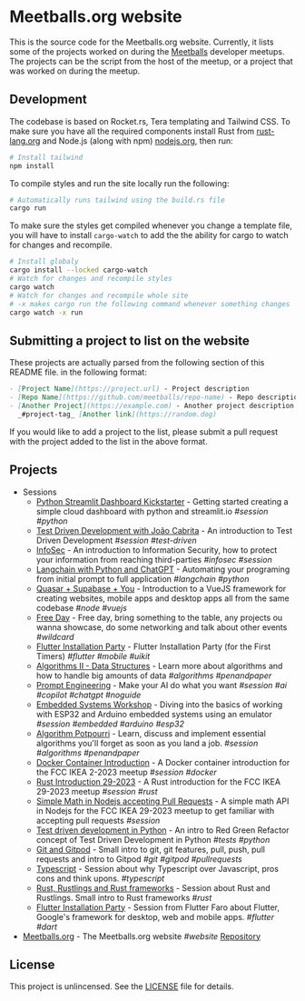 # Meetballs.org website

This is the source code for the Meetballs.org website. Currently, it lists
some of the projects worked on during the [Meetballs](https://meetballs.org)
developer meetups. The projects can be the script from the host of the meetup,
or a project that was worked on during the meetup.

## Development

The codebase is based on Rocket.rs, Tera templating and Tailwind CSS. To make
sure you have all the required components install Rust from
[rust-lang.org](https://rust-lang.org) and Node.js (along with npm)
[nodejs.org](https://nodejs.org), then run:

```bash
# Install tailwind
npm install
```

To compile styles and run the site locally run the following:

```bash
# Automatically runs tailwind using the build.rs file
cargo run
```

To make sure the styles get compiled whenever you change a template file, you
will have to install `cargo-watch` to add the the ability for cargo to watch
for changes and recompile.

```bash
# Install globaly
cargo install --locked cargo-watch
# Watch for changes and recompile styles
cargo watch
# Watch for changes and recompile whole site
# -x makes cargo run the following command whenever something changes
cargo watch -x run
```

## Submitting a project to list on the website

These projects are actually parsed from the following section of this README
file. in the following format:

```markdown
- [Project Name](https://project.url) - Project description
- [Repo Name](https://github.com/meetballs/repo-name) - Repo description
- [Another Project](https://example.com) - Another project description
  _#project-tag_ [Another link](https://random.dog)
```

If you would like to add a project to the list, please submit a pull request
with the project added to the list in the above format.

## Projects

- Sessions
  - [Python Streamlit Dashboard Kickstarter](https://github.com/Py-ualg/geeksessions-streamlit) - Getting started
    creating a simple cloud dashboard with python and streamlit.io _#session_ _#python_
  - [Test Driven Development with João Cabrita](https://fb.me/e/4qrMfGPPL) - An
    introduction to Test Driven Development _#session_ _#test-driven_
  - [InfoSec](https://www.facebook.com/events/3775335509421509/) - An introduction to Information Security,
    how to protect your information from reaching third-parties _#infosec_ _#session_
  - [Langchain with Python and ChatGPT](https://www.facebook.com/events/3756642677927262) - Automating your programing from initial prompt to
    full application _#langchain_ _#python_
  - [Quasar + Supabase + You](https://fb.me/e/3jkI9ydYI) - Introduction to a VueJS framework for creating websites, mobile apps and desktop apps
    all from the same codebase _#node_ _#vuejs_
  - [Free Day](https://fb.me/e/3t1jLwT6V) - Free day, bring something to the table, any projects ou wanna showcase, do some networking and talk about other events
    _#wildcard_
  - [Flutter Installation Party](https://www.facebook.com/events/451186503902037/) - Flutter Installation Party (for the First Timers) _#flutter_ _#mobile_ _#uikit_
  - [Algorithms II - Data Structures](https://www.facebook.com/events/907229467549946) - Learn more about algorithms
    and how to handle big amounts of data _#algorithms_ _#penandpaper_
  - [Prompt Engineering](https://www.facebook.com/events/928880408889510) - Make your AI do what you want _#session_ _#ai_ _#copilot_ _#chatgpt_ _#noguide_
  - [Embedded Systems Workshop](https://github.com/zinixyt/meetballs-embedded-workshop) - Diving
    into the basics of working with ESP32 and Arduino embedded systems using an emulator _#session_
    _#embedded_ _#arduino_ _#esp32_
  - [Algorithm Potpourri](https://www.facebook.com/events/1080560462988839) - Learn, discuss and implement essential
    algorithms you'll forget as soon as you land a job. _#session_
    _#algorithms_ _#penandpaper_
  - [Docker Container Introduction](https://github.com/Unisergius/containers-fccikea-2-2023) - A Docker container
    introduction for the FCC IKEA 2-2023 meetup _#session_ _#docker_
  - [Rust Introduction 29-2023](https://github.com/onelikeandidie/fccikea-29-2023-rust) - A Rust introduction for the FCC
    IKEA 29-2023 meetup _#session_ _#rust_
  - [Simple Math in Nodejs accepting Pull Requests](https://github.com/Unisergius/simple-math-api-exercise) - A simple
    math API in Nodejs for the FCC IKEA 29-2023 meetup to get familiar with accepting pull requests _#session_
  - [Test driven development in Python](https://github.com/Unisergius/fcc-python-tdd-session) - An intro to Red Green Refactor concept of Test Driven Development in Python _#tests_ _#python_
  - [Git and Gitpod](https://github.com/Unisergius/git-fcc-ikea-2023) - Small intro to git, git features, pull, push, pull requests and intro to Gitpod _#git_ _#gitpod_ _#pullrequests_
  - [Typescript](https://github.com/Unisergius/typescript-fccikea-4-2023) - Session about why Typescript over Javascript, pros cons and think upons. _#typescript_
  - [Rust, Rustlings and Rust frameworks](https://github.com/Unisergius/rust-7-april-fcc-ikea) - Session about Rust and Rustlings. Small intro to Rust frameworks _#rust_
  - [Flutter Installation Party](https://github.com/Unisergius/flutter-fccikea-3-2023) - Session from Flutter Faro about Flutter, Google's framework for desktop, web and mobile apps. _#flutter_ _#dart_
- [Meetballs.org](https://meetballs.org) - The Meetballs.org website _#website_
    [Repository](https://github.com/onelikeandidie/meetballs.org)

## License

This project is unlincensed. See the [LICENSE](LICENSE) file for details.
